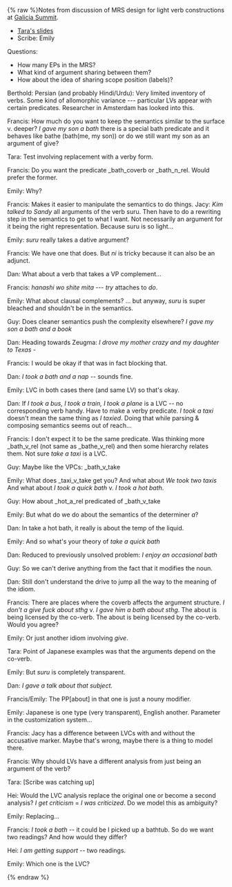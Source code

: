 {% raw %}Notes from discussion of MRS design for light verb constructions at [Galicia Summit](https://delph-in.github.io/docs/summits/GaliciaSchedule).

* [Tara's slides](https://github.com/delph-in/docs/blob/main/summits/2023/lvc-mrs-design-2023.pdf)
* Scribe: Emily

Questions:

* How many EPs in the MRS?
* What kind of argument sharing between them?
* How about the idea of sharing scope position (labels)?

Berthold: Persian (and probably Hindi/Urdu): Very limited inventory of verbs. Some kind of allomorphic variance --- particular LVs appear with certain predicates. Researcher in Amsterdam has looked into this.

Francis:
How much do you want to keep the semantics similar to the surface v. deeper?
*I gave my son a bath*
there is a special bath predicate and it behaves like bathe (bath(me, my son)) or do we still want my son as an argument of give?

Tara:
Test involving replacement with a verby form.

Francis:
Do you want the predicate _bath_coverb or _bath_n_rel. Would prefer the former.

Emily:
Why?

Francis:
Makes it easier to manipulate the semantics to do things. Jacy: *Kim talked to Sandy* all arguments of the verb suru. Then have to do a rewriting step in the semantics to get to what I want. Not necessarily an argument for it being the right representation. Because suru is so light...

Emily:
*suru* really takes a dative argument?

Francis:
We have one that does. But *ni* is tricky because it can also be an adjunct.

Dan:
What about a verb that takes a VP complement...

Francis:
*hanashi wo shite mita* --- *try* attaches to *do*.

Emily:
What about clausal complements? ... but anyway, *suru* is super bleached and shouldn't be in the semantics.

Guy:
Does cleaner semantics push the complexity elsewhere?
*I gave my son a bath and a book*

Dan:
Heading towards Zeugma:
*I drove my mother crazy and my daughter to Texas* -

Francis:
I would be okay if that was in fact blocking that.

Dan:
*I took a bath and a nap* -- sounds fine.

Emily:
LVC in both cases there (and same LV) so that's okay.

Dan:
If *I took a bus, I took a train, I took a plane* is a LVC -- no corresponding verb handy. Have to make a verby predicate. *I took a taxi* doesn't mean the same thing as *I taxied*. Doing that while parsing & composing semantics seems out of reach...

Francis:
I don't expect it to be the same predicate. Was thinking more _bath_v_rel (not same as _bathe_v_rel) and then some hierarchy relates them. Not sure *take a taxi* is a LVC.

Guy:
Maybe like the VPCs: _bath_v_take

Emily:
What does _taxi_v_take get you? And what about *We took two taxis* And what about *I took a quick bath* v. *I took a hot bath*.

Guy:
How about _hot_a_rel predicated of _bath_v_take

Emily:
But what do we do about the semantics of the determiner *a*?

Dan:
In take a hot bath, it really is about the temp of the liquid.

Emily:
And so what's your theory of *take a quick bath*

Dan:
Reduced to previously unsolved problem: *I enjoy an occasional bath*

Guy:
So we can't derive anything from the fact that it modifies the noun.

Dan:
Still don't understand the drive to jump all the way to the meaning of the idiom.

Francis:
There are places where the coverb affects the argument structure. *I don't a give fuck about sthg* v. *I gave him a bath about sthg*. The about is being licensed by the co-verb. The about is being licensed by the co-verb. Would you agree?

Emily:
Or just another idiom involving *give*.

Tara:
Point of Japanese examples was that the arguments depend on the co-verb.

Emily:
But *suru* is completely transparent.

Dan:
*I gave a talk about that subject.*

Francis/Emily:
The PP[about] in that one is just a nouny modifier.

Emily:
Japanese is one type (very transparent), English another. Parameter in the customization system...

Francis:
Jacy has a difference between LVCs with and without the accusative marker. Maybe that's wrong, maybe there is a thing to model there.

Francis:
Why should LVs have a different analysis from just being an argument of the verb?

Tara:
[Scribe was catching up]

Hei:
Would the LVC analysis replace the original one or become a second analysis? *I get criticism* = *I was criticized*. Do we model this as ambiguity?

Emily:
Replacing...

Francis:
*I took a bath* -- it could be I picked up a bathtub. So do we want two readings? And how would they differ?

Hei:
*I am getting support* -- two readings.

Emily:
Which one is the LVC?

<update date omitted for speed>{% endraw %}